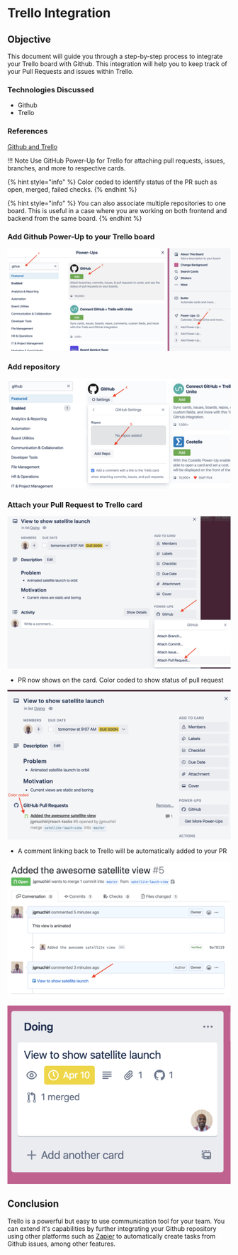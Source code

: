 # Trello Integration

## Objective

This document will guide you through a step-by-step process to integrate your Trello board with Github. This integration will help you to keep track of your Pull Requests and issues within Trello.

### Technologies Discussed

* Github
* Trello

### References

[Github and Trello](https://blog.trello.com/github-and-trello-integrate-your-commits)

!!! Note Use GitHub Power-Up for Trello for attaching pull requests, issues, branches, and more to respective cards.

{% hint style="info" %}
Color coded to identify status of the PR such as open, merged, failed checks.
{% endhint %}

{% hint style="info" %}
You can also associate multiple repositories to one board. This is useful in a case where you are working on both frontend and backend from the same board.
{% endhint %}

### Add Github Power-Up to your Trello board

![Github Power-up](../../.gitbook/assets/add-github-powerup.png)

### Add repository

![Add Repository](../../.gitbook/assets/add-repo.png)

### Attach your Pull Request to Trello card

![Attach Pull Request](../../.gitbook/assets/attach-pr.png)

* PR now shows on the card. Color coded to show status of pull request

![PR View on Trello](../../.gitbook/assets/pr-view.png)

* A comment linking back to Trello will be automatically added to your PR

![Comment links](../../.gitbook/assets/comments-links.png)

![PR Status](../../.gitbook/assets/pr-status.png)

## Conclusion

Trello is a powerful but easy to use communication tool for your team. You can extend it's capabilities by further integrating your Github repository using other platforms such as [Zapier](https://zapier.com/apps/github/integrations/trello) to automatically create tasks from Github issues, among other features.


